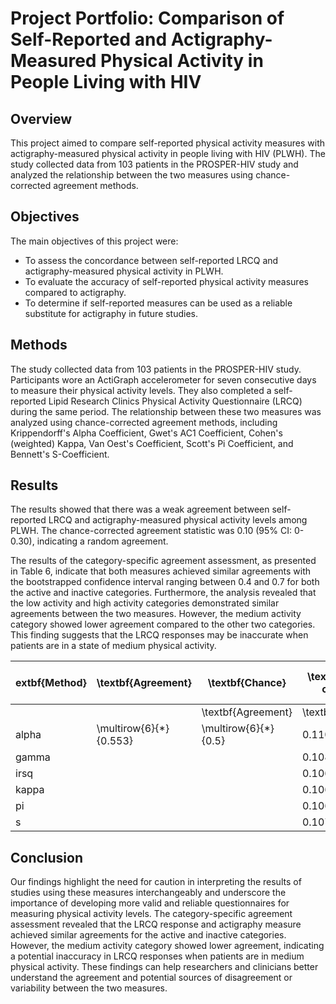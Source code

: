 # Project Portfolio: Comparison of Self-Reported and Actigraphy-Measured Physical Activity in People Living with HIV

## Overview
This project aimed to compare self-reported physical activity measures with actigraphy-measured physical activity in people living with HIV (PLWH). The study collected data from 103 patients in the PROSPER-HIV study and analyzed the relationship between the two measures using chance-corrected agreement methods. 

## Objectives
The main objectives of this project were:
- To assess the concordance between self-reported LRCQ and actigraphy-measured physical activity in PLWH.
- To evaluate the accuracy of self-reported physical activity measures compared to actigraphy.
- To determine if self-reported measures can be used as a reliable substitute for actigraphy in future studies.

## Methods
The study collected data from 103 patients in the PROSPER-HIV study. Participants wore an ActiGraph accelerometer for seven consecutive days to measure their physical activity levels. They also completed a self-reported Lipid Research Clinics Physical Activity Questionnaire (LRCQ) during the same period. The relationship between these two measures was analyzed using chance-corrected agreement methods, including Krippendorff's Alpha Coefficient, Gwet's AC1 Coefficient, Cohen's (weighted) Kappa, Van Oest's Coefficient, Scott's Pi Coefficient, and Bennett's S-Coefficient.

## Results
The results showed that there was a weak agreement between self-reported LRCQ and actigraphy-measured physical activity levels among PLWH. The chance-corrected agreement statistic was 0.10 (95% CI: 0-0.30), indicating a random agreement. 

The results of the category-specific agreement assessment, as presented in Table 6, indicate that both measures achieved similar agreements with the bootstrapped confidence interval ranging between 0.4 and 0.7 for both the active and inactive categories. Furthermore, the analysis revealed that the low activity and high activity categories demonstrated similar agreements between the two measures. However, the medium activity category showed lower agreement compared to the other two categories. This finding suggests that the LRCQ responses may be inaccurate when patients are in a state of medium physical activity.

| extbf{Method} | \textbf{Agreement}     | \textbf{Chance}      | \textbf{Chance-corrected} | \multicolumn{2}{c}{\textbf{$95\%$ CI}} |
|---------------|------------------------|----------------------|---------------------------|----------------------------------------|
|               |                        | \textbf{Agreement}   | \textbf{Agreement}        | \textbf{lower}                         | \textbf{upper} |
| alpha         | \multirow{6}{*}{0.553} | \multirow{6}{*}{0.5} | 0.110                     | -0.085                                 | 0.299          |
| gamma         |                        |                      | 0.108                     | -0.107                                 | 0.283          |
| irsq          |                        |                      | 0.106                     | -0.090                                 | 0.296          |
| kappa         |                        |                      | 0.106                     | -0.092                                 | 0.294          |
| pi            |                        |                      | 0.106                     | -0.090                                 | 0.296          |
| s             |                        |                      | 0.107                     | -0.126                                 | 0.262          |


## Conclusion
Our findings highlight the need for caution in interpreting the results of studies using these measures interchangeably and underscore the importance of developing more valid and reliable questionnaires for measuring physical activity levels. The category-specific agreement assessment revealed that the LRCQ response and actigraphy measure achieved similar agreements for the active and inactive categories. However, the medium activity category showed lower agreement, indicating a potential inaccuracy in LRCQ responses when patients are in medium physical activity. These findings can help researchers and clinicians better understand the agreement and potential sources of disagreement or variability between the two measures.

